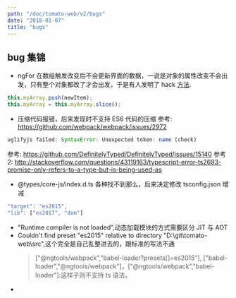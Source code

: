 ```yaml
---
path: "/doc/tomato-web/v2/bugs"
date: "2018-01-07"
title: "bugs"
---
```



## bug 集锦
* ngFor 在数组触发改变后不会更新界面的数据，一说是对象的属性改变不会出发，只有整个对象都改了才会出发，于是有人发明了 hack [方法](http://stackoverflow.com/questions/40829951/angular2-ngfor-onpush-change-detection-with-array-mutations).
```javascript
this.myArray.push(newItem);
this.myArray = this.myArray.slice();
```

* 压缩代码报错，后来发现时不支持 ES6 代码的压缩
参考: https://github.com/webpack/webpack/issues/2972  
```javascript
uglifyjs failed: SyntaxError: Unexpected token: name (check)
```
参考: https://github.com/DefinitelyTyped/DefinitelyTyped/issues/15140
参考2: http://stackoverflow.com/questions/43119163/typescript-error-ts2693-promise-only-refers-to-a-type-but-is-being-used-as
* @types/core-js/index.d.ts 各种找不到那么，后来决定修改 tsconfig.json 增减
```javascript
"target": "es2015",
"lib": ["es2017", "dom"]
```

* "Runtime compiler is not loaded”,动态加载模块的方式需要区分 JIT 与 AOT 
* Couldn't find preset "es2015" relative to directory "D:\\git\\tomato-web\\src",这个完全是自己乱整进去的，跟标准的写法不通
  > ["@ngtools/webpack","babel-loader?presets[]=es2015"], ["babel-loader","@ngtools/webpack"]，["@ngtools/webpack","babel-loader"]:这样子则不支持 ts 语法。
* 
